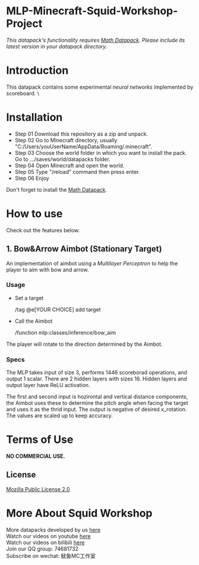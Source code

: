 # MLP-Minecraft-Squid-Workshop-Project

*This datapack's functionality requires [Math Datapack](https://github.com/MingshiYangUIUC/Math-Minecraft-Squid-Workshop-Project). Please include its latest version in your datapack directory.*

# Introduction
This datapack contains some experimental _neural networks_ implemented by scoreboard. \



# Installation
- Step 01 Download this repository as a zip and unpack.
- Step 02 Go to Minecraft directory, usually "C:/Users/youUserName/AppData/Roaming/.minecraft".
- Step 03 Choose the world folder in which you want to install the pack. Go to .../saves/world/datapacks folder.
- Step 04 Open Minecraft and open the world.
- Step 05 Type "/reload" command then press enter.
- Step 06 Enjoy

Don't forget to install the [Math Datapack](https://github.com/MingshiYangUIUC/Math-Minecraft-Squid-Workshop-Project).

# How to use

Check out the features below.
## 1. Bow&Arrow Aimbot (Stationary Target)
An implementation of aimbot using a _Multilayer Perceptron_ to help the player to aim with bow and arrow.
### Usage

- Set a target

    /tag @e[YOUR CHOICE] add target
- Call the Aimbot

    /function mlp:classes/inference/bow_aim

The player will rotate to the direction determined by the Aimbot.

### Specs

The MLP takes input of size 3, performs 1446 scoreborad operations, and output 1 scalar. There are 2 hidden layers with sizes 16. Hidden layers and output layer have ReLU activation.

The first and second input is hozirontal and vertical distance components, the Aimbot uses these to determine the pitch angle when facing the target and uses it as the thrid input. The output is negative of desired x_rotation. The values are scaled up to keep accuracy.


# Terms of Use

**NO COMMERCIAL USE.** 

## License
[Mozilla Public License 2.0](https://github.com/MingshiYangUIUC/Autoaim-Minecraft-Squid-Workshop-Project/blob/main/LICENSE)


# More About Squid Workshop
More datapacks developed by us [here](https://github.com/Squid-Workshop/MinecraftDatapacksProject) \
Watch our videos on youtube [here](https://www.youtube.com/channel/UCwPMgfjjh2d7fFqQ1PXHP7w) \
Watch our videos on bilibili [here](https://space.bilibili.com/649645265?from=search&seid=778816111336987286) \
Join our QQ group: 74681732 \
Subscribe on wechat: 鱿鱼MC工作室 